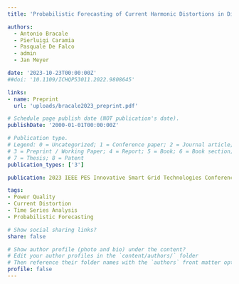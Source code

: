 ```yaml
---
title: 'Probabilistic Forecasting of Current Harmonic Distortions in Distribution Systems'

authors:
  - Antonio Bracale
  - Pierluigi Caramia
  - Pasquale De Falco
  - admin
  - Jan Meyer

date: '2023-10-23T00:00:00Z'
##doi: '10.1109/ICHQP53011.2022.9808645'

links:
- name: Preprint
  url: 'uploads/bracale2023_preprint.pdf'

# Schedule page publish date (NOT publication's date).
publishDate: '2000-01-01T00:00:00Z'

# Publication type.
# Legend: 0 = Uncategorized; 1 = Conference paper; 2 = Journal article;
# 3 = Preprint / Working Paper; 4 = Report; 5 = Book; 6 = Book section;
# 7 = Thesis; 8 = Patent
publication_types: ['3']

publication: 2023 IEEE PES Innovative Smart Grid Technologies Conference Europe (ISGT Europe)

tags:
- Power Quality
- Current Distortion
- Time Series Analysis
- Probabilistic Forecasting

# Show social sharing links?
share: false

# Show author profile (photo and bio) under the content?
# Edit your author profiles in the `content/authors/` folder
# Then reference their folder names with the `authors` front matter option above
profile: false
---
```

